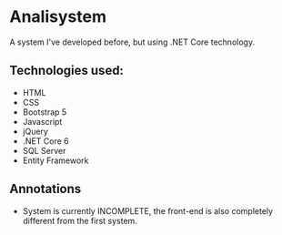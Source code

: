 # Analisystem
A system I've developed before, but using .NET Core technology.
## Technologies used:

- HTML
- CSS
- Bootstrap 5
- Javascript
- jQuery
- .NET Core 6
- SQL Server
- Entity Framework

## Annotations

- System is currently INCOMPLETE, the front-end is also completely different from the first system.

